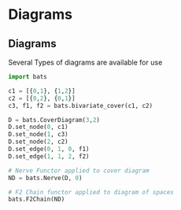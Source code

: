 # Diagrams

## Diagrams

Several Types of diagrams are available for use
```python
import bats

c1 = [{0,1}, {1,2}]
c2 = [{0,2}, {0,1}]
c3, f1, f2 = bats.bivariate_cover(c1, c2)

D = bats.CoverDiagram(3,2)
D.set_node(0, c1)
D.set_node(1, c3)
D.set_node(2, c2)
D.set_edge(0, 1, 0, f1)
D.set_edge(1, 1, 2, f2)

# Nerve Functor applied to cover diagram
ND = bats.Nerve(D, 0)

# F2 Chain functor applied to diagram of spaces
bats.F2Chain(ND)

```
